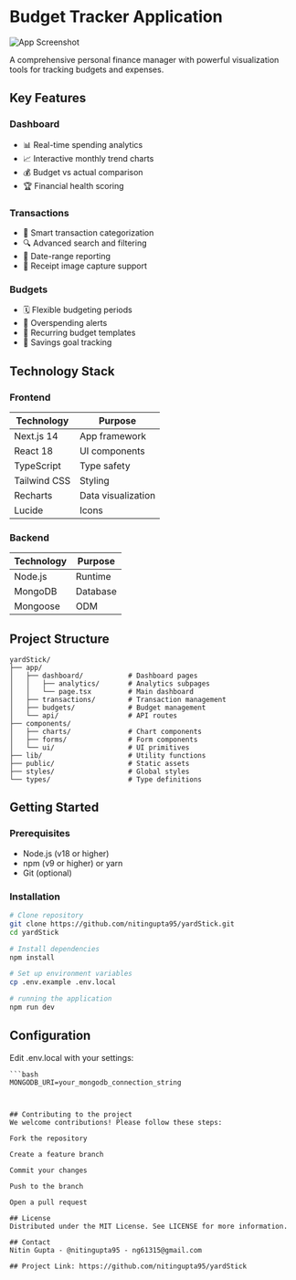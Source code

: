 # Budget Tracker Application

![App Screenshot](./public/screenshot.png) <!-- Add your screenshot file -->

A comprehensive personal finance manager with powerful visualization tools for tracking budgets and expenses.

## Key Features

### Dashboard
- 📊 Real-time spending analytics
- 📈 Interactive monthly trend charts
- 💰 Budget vs actual comparison
- 🏆 Financial health scoring

### Transactions
- 🛒 Smart transaction categorization
- 🔍 Advanced search and filtering
- 📅 Date-range reporting
- 🧾 Receipt image capture support

### Budgets
- 🗓️ Flexible budgeting periods
- 🔔 Overspending alerts
- 🔄 Recurring budget templates
- 🎯 Savings goal tracking

## Technology Stack

### Frontend
| Technology | Purpose |
|------------|---------|
| Next.js 14 | App framework |
| React 18 | UI components |
| TypeScript | Type safety |
| Tailwind CSS | Styling |
| Recharts | Data visualization |
| Lucide | Icons |

### Backend
| Technology | Purpose |
|------------|---------|
| Node.js | Runtime |
| MongoDB | Database |
| Mongoose | ODM |

## Project Structure

```text
yardStick/
├── app/ 
│   ├── dashboard/           # Dashboard pages
│   │   ├── analytics/       # Analytics subpages
│   │   └── page.tsx         # Main dashboard
│   ├── transactions/        # Transaction management
│   ├── budgets/             # Budget management
│   └── api/                 # API routes
├── components/
│   ├── charts/              # Chart components
│   ├── forms/               # Form components
│   └── ui/                  # UI primitives
├── lib/                     # Utility functions
├── public/                  # Static assets
├── styles/                  # Global styles
└── types/                   # Type definitions
```



## Getting Started

### Prerequisites

- Node.js (v18 or higher)
- npm (v9 or higher) or yarn
- Git (optional)

### Installation
 
   ```bash
   # Clone repository
git clone https://github.com/nitingupta95/yardStick.git
cd yardStick

# Install dependencies
npm install

# Set up environment variables
cp .env.example .env.local

# running the application
npm run dev
 
```
## Configuration
Edit .env.local with your settings:

    ```bash
    MONGODB_URI=your_mongodb_connection_string 
```


## Contributing to the project
We welcome contributions! Please follow these steps:

Fork the repository

Create a feature branch

Commit your changes

Push to the branch

Open a pull request

## License
Distributed under the MIT License. See LICENSE for more information.

## Contact
Nitin Gupta - @nitingupta95 - ng61315@gmail.com

## Project Link: https://github.com/nitingupta95/yardStick